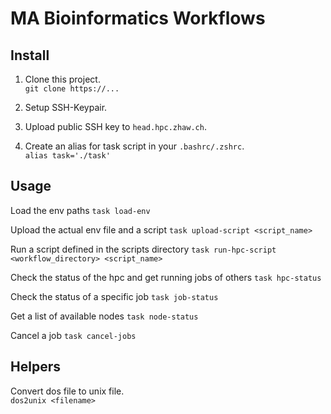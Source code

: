 # MA Bioinformatics Workflows


## Install

1. Clone this project.  
`git clone https://...` 

1. Setup SSH-Keypair.

1.  Upload public SSH key to `head.hpc.zhaw.ch`.

1. Create an alias for task script in your `.bashrc/.zshrc`.  
`alias task='./task'`


## Usage

Load the env paths
`task load-env`

Upload the actual env file and a script
`task upload-script <script_name>`

Run a script defined in the scripts directory
`task run-hpc-script <workflow_directory> <script_name>`

Check the status of the hpc and get running jobs of others
`task hpc-status`

Check the status of a specific job
`task job-status`

Get a list of available nodes
`task node-status`

Cancel a job
`task cancel-jobs`


## Helpers

Convert dos file to unix file.  
`dos2unix <filename>`